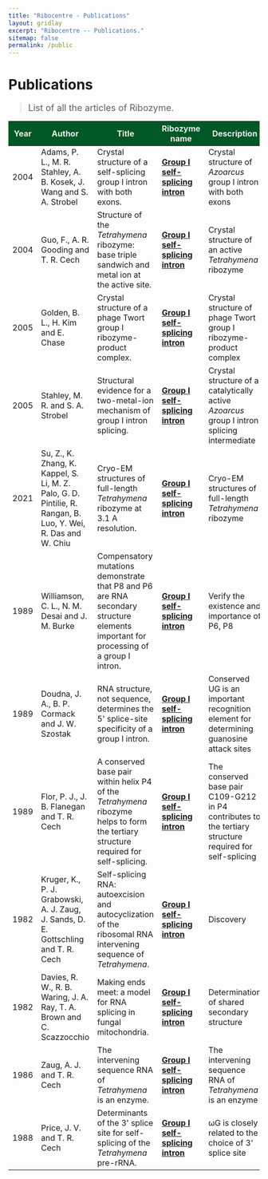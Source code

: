 ```yaml
---
title: "Ribocentre - Publications"
layout: gridlay
excerpt: "Ribocentre -- Publications."
sitemap: false
permalink: /public
---
```


# Publications

> <font size=4>List of all the articles of Ribozyme.<font><br>

<html>
<head>
	<meta http-equiv="Content-type" content="text/html; charset=utf-8">
	<meta name="viewport" content="width=device-width,initial-scale=1,user-scalable=no">
	<title>Ribozyme publication - export</title>
	<link rel="stylesheet" type="text/css" href="https://cdn.datatables.net/1.12.1/css/jquery.dataTables.min.css">
	<link rel="stylesheet" type="text/css" href="https://cdn.datatables.net/buttons/2.2.3/css/buttons.dataTables.min.css">
</head>
    <style>
		th {
        background-color: #005826;
        color: rgba(255,255,255,0.9);
		    cursor: pointer;
        }
	</style>
    <script type="text/javascript"  src="https://code.jquery.com/jquery-3.5.1.js"></script>
	<script type="text/javascript"  src="https://cdn.datatables.net/1.12.1/js/jquery.dataTables.min.js"></script>
	<script type="text/javascript"  src="https://cdn.datatables.net/buttons/2.2.3/js/dataTables.buttons.min.js"></script>
	<script type="text/javascript"  src="https://cdnjs.cloudflare.com/ajax/libs/jszip/3.1.3/jszip.min.js"></script>
	<script type="text/javascript"  src="https://cdnjs.cloudflare.com/ajax/libs/pdfmake/0.1.53/pdfmake.min.js"></script>
	<script type="text/javascript"  src="https://cdnjs.cloudflare.com/ajax/libs/pdfmake/0.1.53/vfs_fonts.js"></script>
	<script type="text/javascript" src="https://cdn.datatables.net/buttons/2.2.3/js/buttons.html5.min.js"></script>
	<script type="text/javascript"  src="https://cdn.datatables.net/buttons/2.2.3/js/buttons.print.min.js"></script>
	<script type="text/javascript">

		$(document).ready(function() {
			$.noConflict();
			$('#mytable').DataTable( {
				dom: 'Bfrtip', 
				buttons: [
					'copy', 'csv', 'excel', 'pdf', 'print'
				]
				
			} );
		} );
   </script>

<body>
    <div>
	  <table id="mytable" class="table table-striped table-bordered" cellspacing="0" width="100%">
<thead>
  <tr>
    <th>Year</th>
    <th>Author</th>
    <th>Title</th>
    <th>Ribozyme name</th>
    <th>Description</th>
    <th>Journal</th>
  </tr>
</thead>
  <tr>
    <td>2004</td>
    <td>Adams, P. L., M. R. Stahley, A. B. Kosek, J. Wang and S. A. Strobel </td>
    <td>Crystal structure of a self-splicing group I intron with both exons.</td>
    <td><a href="https://www.ribocentre.org/docs/groupI.html"  target="_blank" ><b> Group I self-splicing intron</b></a></td>
    <td>Crystal structure of <em>Azoarcus</em> group I intron with both exons</td>
    <td ><a href="https://www.ncbi.nlm.nih.gov/pubmed/15175762"  target="_blank" ><b> Nature 430 (6995): 45-50.</b></a></td>
  </tr>
  <tr>
    <td>2004</td>
    <td>Guo, F., A. R. Gooding and T. R. Cech </td>
    <td>Structure of the <em>Tetrahymena</em> ribozyme: base triple sandwich and metal ion at the  active site.</td>
    <td><a href="https://www.ribocentre.org/docs/groupI.html"  target="_blank" ><b> Group I self-splicing intron</b></a></td>
    <td>Crystal structure of an active <em>Tetrahymena</em> ribozyme</td>
    <td ><a href="https://www.ncbi.nlm.nih.gov/pubmed/15525509"  target="_blank" ><b> Mol Cell 16 (3): 351-62.</b></a></td>
  </tr>
  <tr>
    <td>2005</td>
    <td>Golden, B. L., H. Kim and E. Chase </td>
    <td>Crystal structure of a phage Twort group I ribozyme-product complex.</td>
    <td><a href="https://www.ribocentre.org/docs/groupI.html"  target="_blank" ><b> Group I self-splicing intron</b></a></td>
    <td>Crystal structure of  phage Twort group I ribozyme-product complex</td>
    <td ><a href="https://www.ncbi.nlm.nih.gov/pubmed/15580277"  target="_blank" ><b> Nat Struct Mol Biol 12 (1): 82-9.</b></a></td>
  </tr>
  <tr>
    <td>2005</td>
    <td>Stahley, M. R. and S. A. Strobel </td>
    <td>Structural evidence for a two-metal-ion mechanism of group I intron splicing.</td>
    <td><a href="https://www.ribocentre.org/docs/groupI.html"  target="_blank" ><b> Group I self-splicing intron</b></a></td>
    <td>Crystal structure of a catalytically active <em>Azoarcus</em> group I intron splicing intermediate</td>
    <td ><a href="https://www.ncbi.nlm.nih.gov/pubmed/16141079"  target="_blank" ><b> Science 309 (5740): 1587-90.</b></a></td>
  </tr>
  <tr>
    <td>2021</td>
    <td>Su, Z., K. Zhang, K. Kappel, S. Li, M. Z. Palo, G. D. Pintilie, R. Rangan, B. Luo, Y. Wei, R. Das and W. Chiu </td>
    <td>Cryo-EM structures of full-length <em>Tetrahymena</em> ribozyme at 3.1 A resolution.</td>
    <td><a href="https://www.ribocentre.org/docs/groupI.html"  target="_blank" ><b> Group I self-splicing intron</b></a></td>
    <td>Cryo-EM structures of full-length <em>Tetrahymena</em> ribozyme</td>
    <td ><a href="https://www.ncbi.nlm.nih.gov/pubmed/34381213"  target="_blank" ><b> Nature 596 (7873): 603-607.</b></a></td>
  </tr>
  <tr>
    <td>1989</td>
    <td>Williamson, C. L., N. M. Desai and J. M. Burke </td>
    <td>Compensatory mutations demonstrate that P8 and P6 are RNA secondary structure elements important for processing of a group I intron.</td>
    <td><a href="https://www.ribocentre.org/docs/groupI.html"  target="_blank" ><b> Group I self-splicing intron</b></a></td>
    <td>Verify the existence and importance of P6, P8</td>
    <td ><a href="https://www.ncbi.nlm.nih.gov/pubmed/2915927"  target="_blank" ><b> Nucleic Acids Res 17 (2): 675-89.</b></a></td>
  </tr>
  <tr>
    <td>1989</td>
    <td>Doudna, J. A., B. P. Cormack and J. W. Szostak </td>
    <td>RNA structure, not sequence, determines the 5' splice-site specificity of a group I intron.</td>
    <td><a href="https://www.ribocentre.org/docs/groupI.html"  target="_blank" ><b> Group I self-splicing intron</b></a></td>
    <td>Conserved UG is an important recognition element for determining guanosine attack sites</td>
    <td ><a href="https://www.ncbi.nlm.nih.gov/pubmed/2678103"  target="_blank" ><b> Proc Natl Acad Sci U S A 86 (19): 7402-6.</b></a></td>
  </tr>
  <tr>
    <td>1989</td>
    <td>Flor, P. J., J. B. Flanegan and T. R. Cech </td>
    <td>A conserved base pair within helix P4 of the <em>Tetrahymena</em> ribozyme helps to form the tertiary structure required for self-splicing.</td>
    <td><a href="https://www.ribocentre.org/docs/groupI.html"  target="_blank" ><b> Group I self-splicing intron</b></a></td>
    <td>The conserved base pair C109-G212 in P4 contributes to the tertiary structure required for self-splicing</td>
    <td ><a href="https://www.ncbi.nlm.nih.gov/pubmed/2684642"  target="_blank" ><b> EMBO J 8 (11): 3391-9.</b></a></td>
  </tr>
  <tr>
    <td>1982</td>
    <td>Kruger, K., P. J. Grabowski, A. J. Zaug, J. Sands, D. E. Gottschling and T. R. Cech </td>
    <td>Self-splicing RNA: autoexcision and autocyclization of the ribosomal RNA intervening sequence of <em>Tetrahymena</em>.</td>
    <td><a href="https://www.ribocentre.org/docs/groupI.html"  target="_blank" ><b> Group I self-splicing intron</b></a></td>
    <td>Discovery</td>
    <td ><a href="https://www.ncbi.nlm.nih.gov/pubmed/6297754"  target="_blank" ><b> Cell 31 (1): 147-57.</b></a></td>
  </tr>
  <tr>
    <td>1982</td>
    <td>Davies, R. W., R. B. Waring, J. A. Ray, T. A. Brown and C. Scazzocchio </td>
    <td>Making ends meet: a model for RNA splicing in fungal mitochondria.</td>
    <td><a href="https://www.ribocentre.org/docs/groupI.html"  target="_blank" ><b> Group I self-splicing intron</b></a></td>
    <td>Determination of shared secondary structure</td>
    <td ><a href="https://www.ncbi.nlm.nih.gov/pubmed/6757759"  target="_blank" ><b> Nature 300 (5894): 719-24.</b></a></td>
  </tr>
  <tr>
    <td>1986</td>
    <td>Zaug, A. J. and T. R. Cech </td>
    <td>The intervening sequence RNA of <em>Tetrahymena</em> is an enzyme.</td>
    <td><a href="https://www.ribocentre.org/docs/groupI.html"  target="_blank" ><b> Group I self-splicing intron</b></a></td>
    <td>The intervening sequence RNA of <em>Tetrahymena</em> is an enzyme</td>
    <td ><a href="https://www.ncbi.nlm.nih.gov/pubmed/3941911"  target="_blank" ><b> Science 231 (4737): 470-5.</b></a></td>
  </tr>
  <tr>
    <td>1988</td>
    <td>Price, J. V. and T. R. Cech </td>
    <td>Determinants of the 3' splice site for self-splicing of the <em>Tetrahymena</em> pre-rRNA.</td>
    <td><a href="https://www.ribocentre.org/docs/groupI.html"  target="_blank" ><b> Group I self-splicing intron</b></a></td>
    <td>ωG is closely related to the choice of 3' splice site</td>
    <td ><a href="https://www.ncbi.nlm.nih.gov/pubmed/3209068"  target="_blank" ><b> Genes Dev 2 (11): 1439-47.</b></a></td>
  </tr>

  </table><br><br>
